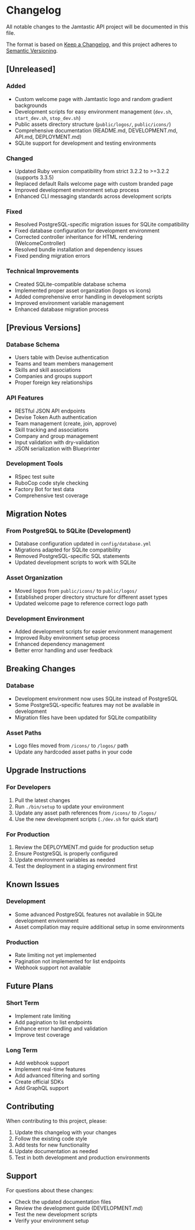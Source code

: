 # Changelog

All notable changes to the Jamtastic API project will be documented in this file.

The format is based on [Keep a Changelog](https://keepachangelog.com/en/1.0.0/),
and this project adheres to [Semantic Versioning](https://semver.org/spec/v2.0.0.html).

## [Unreleased]

### Added
- Custom welcome page with Jamtastic logo and random gradient backgrounds
- Development scripts for easy environment management (`dev.sh`, `start_dev.sh`, `stop_dev.sh`)
- Public assets directory structure (`public/logos/`, `public/icons/`)
- Comprehensive documentation (README.md, DEVELOPMENT.md, API.md, DEPLOYMENT.md)
- SQLite support for development and testing environments

### Changed
- Updated Ruby version compatibility from strict 3.2.2 to >=3.2.2 (supports 3.3.5)
- Replaced default Rails welcome page with custom branded page
- Improved development environment setup process
- Enhanced CLI messaging standards across development scripts

### Fixed
- Resolved PostgreSQL-specific migration issues for SQLite compatibility
- Fixed database configuration for development environment
- Corrected controller inheritance for HTML rendering (WelcomeController)
- Resolved bundle installation and dependency issues
- Fixed pending migration errors

### Technical Improvements
- Created SQLite-compatible database schema
- Implemented proper asset organization (logos vs icons)
- Added comprehensive error handling in development scripts
- Improved environment variable management
- Enhanced database migration process

## [Previous Versions]

### Database Schema
- Users table with Devise authentication
- Teams and team members management
- Skills and skill associations
- Companies and groups support
- Proper foreign key relationships

### API Features
- RESTful JSON API endpoints
- Devise Token Auth authentication
- Team management (create, join, approve)
- Skill tracking and associations
- Company and group management
- Input validation with dry-validation
- JSON serialization with Blueprinter

### Development Tools
- RSpec test suite
- RuboCop code style checking
- Factory Bot for test data
- Comprehensive test coverage

## Migration Notes

### From PostgreSQL to SQLite (Development)
- Database configuration updated in `config/database.yml`
- Migrations adapted for SQLite compatibility
- Removed PostgreSQL-specific SQL statements
- Updated development scripts to work with SQLite

### Asset Organization
- Moved logos from `public/icons/` to `public/logos/`
- Established proper directory structure for different asset types
- Updated welcome page to reference correct logo path

### Development Environment
- Added development scripts for easier environment management
- Improved Ruby environment setup process
- Enhanced dependency management
- Better error handling and user feedback

## Breaking Changes

### Database
- Development environment now uses SQLite instead of PostgreSQL
- Some PostgreSQL-specific features may not be available in development
- Migration files have been updated for SQLite compatibility

### Asset Paths
- Logo files moved from `/icons/` to `/logos/` path
- Update any hardcoded asset paths in your code

## Upgrade Instructions

### For Developers
1. Pull the latest changes
2. Run `./bin/setup` to update your environment
3. Update any asset path references from `/icons/` to `/logos/`
4. Use the new development scripts (`./dev.sh` for quick start)

### For Production
1. Review the DEPLOYMENT.md guide for production setup
2. Ensure PostgreSQL is properly configured
3. Update environment variables as needed
4. Test the deployment in a staging environment first

## Known Issues

### Development
- Some advanced PostgreSQL features not available in SQLite development environment
- Asset compilation may require additional setup in some environments

### Production
- Rate limiting not yet implemented
- Pagination not implemented for list endpoints
- Webhook support not available

## Future Plans

### Short Term
- Implement rate limiting
- Add pagination to list endpoints
- Enhance error handling and validation
- Improve test coverage

### Long Term
- Add webhook support
- Implement real-time features
- Add advanced filtering and sorting
- Create official SDKs
- Add GraphQL support

## Contributing

When contributing to this project, please:
1. Update this changelog with your changes
2. Follow the existing code style
3. Add tests for new functionality
4. Update documentation as needed
5. Test in both development and production environments

## Support

For questions about these changes:
- Check the updated documentation files
- Review the development guide (DEVELOPMENT.md)
- Test the new development scripts
- Verify your environment setup
